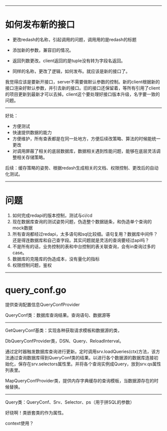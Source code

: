 -----
# 如何发布新的接口

- 更改redash的名称，引起调用的问题，调用用的是redash的标题

- 添加新的参数，兼容旧的情况。

- 返回列数更改。client返回的是tuple没有转为字段名返回。

- 同样的名称，更改了逻辑，如何发布。就应该是新的接口了。


我觉得应该是要新开接口，server不需要做默认参数的控制。新的client根据新的接口渲染好默认参数，并引去新的接口。旧的接口还保留着，等所有引用了client的项目更新到最新才可以去掉。client这个要处理好接口版本升级，名字要一致的问题。

----


好处：
- 方便测试
- 快速提供数据的能力
- 方便维护，所有查表都是在同一处地方，方便后续改策略、算法的时候能统一更改
- 对调用屏蔽了相关的底层数据库，数据相关遇到性能问题，能够在底层灵活调整相关存储策略。

后续：缓存策略的姿势、根据redash生成相关的文档、权限控制、更改后的自动化测试。

---
# 问题
1. 如何完成redapi的版本控制，测试与ci/cd
2. 现在数据库查询的测试姿势问题，伪造整个数据链条，和伪造单个查询的mock数据
3. 所有查询都经过redapi，太多语句和sql比较细。语句复用？数据库中间件？还是得连数据库和自己查字段。其实问题就是灵活的查询要经过api吗？
4. 不是所有的话，业务控制的表和中台控制的表关联查询，会有in查询过多的case。
5. 数据库的克隆库的伪造成本，没有量化的指标
6. 权限控制问题，鉴权


-----
# query_conf.go

提供查询配置信息QueryConfProvider

QueryConf类：数据库查询结果。查询语句、数据源等

---
GetQueryConf基类：实现各种获取请求模板和数据源的类，

DbQueryConfProvider类，DSN、Query、ReloadInterval。

通过定时器触发数据库查询进行更新。定时调用srv.loadQueries(ctx)方法，该方法通过查询数据库得到QueryConf类的结果。以进行各个数据源的数据库连接初始化，保存在srv.selectors属性里。并将各个查询实例成Query，放到srv.qs属性列表里。

MapQueryConfProvider类，提供内存字典缓存的查询模板，当数据源存在的时候替换。

---
Query类：QueryConf、Srv、Selector、ps（用于拼SQL的参数）


好绕啊！类嵌套类的作为属性。


context使用？
